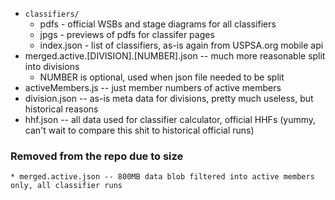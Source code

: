 - `classifiers/`
  - pdfs - official WSBs and stage diagrams for all classifiers
  - jpgs - previews of pdfs for classifer pages
  - index.json - list of classifiers, as-is again from USPSA.org mobile api
- merged.active.[DIVISION].[NUMBER].json -- much more reasonable split into divisions
  - NUMBER is optional, used when json file needed to be split
- activeMembers.js -- just member numbers of active members
- division.json -- as-is meta data for divisions, pretty much useless, but historical reasons
- hhf.json -- all data used for classifier calculator, official HHFs (yummy, can't wait to compare this shit to historical official runs)

### Removed from the repo due to size

    * merged.active.json -- 800MB data blob filtered into active members only, all classifier runs

